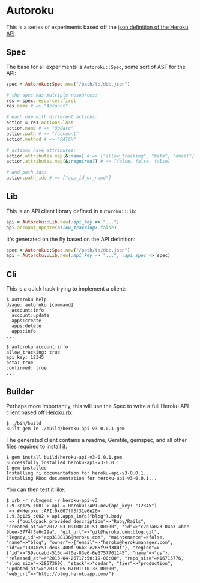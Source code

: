 Autoroku
========

This is a series of experiments based off the [json definition of the Heroku API](https://gist.github.com/geemus/5623304).

Spec
----

The base for all experiments is `Autoroku::Spec`, some sort of AST for the API:

```ruby
spec = Autoroku::Spec.new("/path/to/doc.json")

# the spec has multiple resources:
res = spec.resources.first
res.name # => "Account"

# each one with different actions:
action = res.actions.last
action.name # => "Update"
action.path # => "/account"
action.method # => "PATCH"

# actions have attributes:
action.attributes.map(&:name) # => ["allow_tracking", "beta", "email"] 
action.attributes.map(&:required?) # => [false, false, false]

# and path ids:
action.path_ids # => ["app_id_or_name"]
```

Lib
---

This is an API client library defined in `Autoroku::Lib`:

```ruby
api = Autoroku::Lib.new(:api_key => "...")
api.account_update(allow_tracking: false)
```

It's generated on the fly based on the API definition:

```ruby
spec = Autoroku::Spec.new("/path/to/doc.json")
api = Autoroku::Lib.new(:api_key => "...", :api_spec => spec)
```

Cli
---

This is a quick hack trying to implement a client:

```
$ autoroku help
Usage: autoroku [command]
  account:info
  account:update
  apps:create
  apps:delete
  apps:info
...

$ autoroku account:info
allow_tracking: true
api_key: 12345
beta: true
confirmed: true
...
```

Builder
-------

Perhaps more importantly, this will use the Spec to write a full Heroku API client based off [Heroku.rb](https://github.com/heroku/heroku.rb):

```
$ ./bin/build
Built gem in ./build/heroku-api-v3-0.0.1.gem
```

The generated client contains a readme, Gemfile, gemspec, and all other files required to install it:

```
$ gem install build/heroku-api-v3-0.0.1.gem
Successfully installed heroku-api-v3-0.0.1
1 gem installed
Installing ri documentation for heroku-api-v3-0.0.1...
Installing RDoc documentation for heroku-api-v3-0.0.1...
```

You can then test it like:

```
$ irb -r rubygems -r heroku-api-v3
1.9.3p125 :001 > api = Heroku::API.new(api_key: "12345")
 => #<Heroku::API:0x007ff3f31e6e20> 
1.9.3p125 :002 > api.apps_info("blog").body
 => {"buildpack_provided_description"=>"Ruby/Rails", "created_at"=>"2012-03-09T00:40:51-00:00", "id"=>"c2b7a023-04b3-4bec-9bee-3774f3a6c29a", "git_url"=>"git@heroku.com:blog.git", "legacy_id"=>"app3188136@heroku.com", "maintenance"=>false, "name"=>"blog", "owner"=>{"email"=>"heroku@herokumanager.com", "id"=>"13048c51-de45-400f-96b8-e265f93d380f"}, "region"=>{"id"=>"59accabd-516d-4f0e-83e6-6e3757701145", "name"=>"us"}, "released_at"=>"2013-04-26T17:50:19-00:00", "repo_size"=>16715776, "slug_size"=>28573696, "stack"=>"cedar", "tier"=>"production", "updated_at"=>"2013-05-07T01:10:33-00:00", "web_url"=>"http://blog.herokuapp.com/"} 
```
